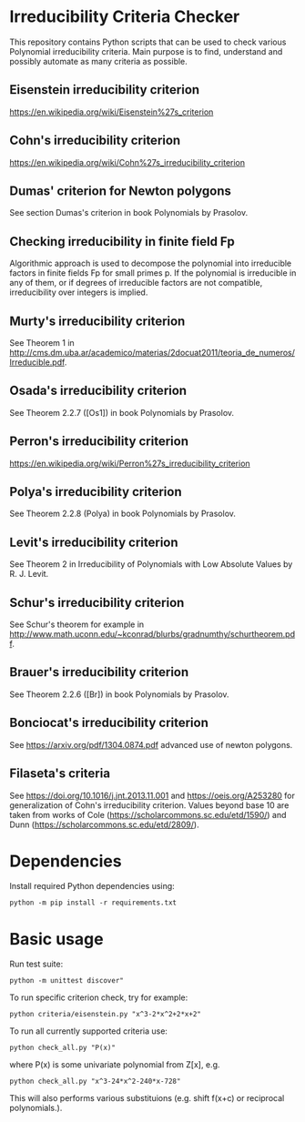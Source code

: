 # Irreducibility Criteria Checker
This repository contains Python scripts that can be used to check various Polynomial irreducibility criteria. Main purpose is to find, understand and possibly automate as many criteria as possible.

## Eisenstein irreducibility criterion
https://en.wikipedia.org/wiki/Eisenstein%27s_criterion

## Cohn's irreducibility criterion
https://en.wikipedia.org/wiki/Cohn%27s_irreducibility_criterion

## Dumas' criterion for Newton polygons
See section Dumas's criterion in book Polynomials by Prasolov. 

## Checking irreducibility in finite field Fp
Algorithmic approach is used to decompose the polynomial into irreducible factors in finite fields Fp for small primes p. If the polynomial is irreducible in any of them, or if degrees of irreducible factors are not compatible, irreducibility over integers is implied.

## Murty's irreducibility criterion
See Theorem 1 in http://cms.dm.uba.ar/academico/materias/2docuat2011/teoria_de_numeros/Irreducible.pdf.

## Osada's irreducibility criterion
See Theorem 2.2.7 ([Os1]) in book Polynomials by Prasolov. 

## Perron's irreducibility criterion
https://en.wikipedia.org/wiki/Perron%27s_irreducibility_criterion

## Polya's irreducibility criterion
See Theorem 2.2.8 (Polya) in book Polynomials by Prasolov. 

## Levit's irreducibility criterion
See Theorem 2 in Irreducibility of Polynomials with Low Absolute Values by R. J. Levit. 

## Schur's irreducibility criterion
See Schur's theorem for example in http://www.math.uconn.edu/~kconrad/blurbs/gradnumthy/schurtheorem.pdf.

## Brauer's irreducibility criterion
See Theorem 2.2.6 ([Br]) in book Polynomials by Prasolov. 

## Bonciocat's irreducibility criterion
See https://arxiv.org/pdf/1304.0874.pdf advanced use of newton polygons.

## Filaseta's criteria
See https://doi.org/10.1016/j.jnt.2013.11.001 and https://oeis.org/A253280 for generalization of Cohn's irreducibility criterion. Values beyond base 10 are taken from works of Cole (https://scholarcommons.sc.edu/etd/1590/) and Dunn (https://scholarcommons.sc.edu/etd/2809/).  

# Dependencies

Install required Python dependencies using:

`
python -m pip install -r requirements.txt
`

# Basic usage

Run test suite:

`
python -m unittest discover"
`

To run specific criterion check, try for example:

 `
python criteria/eisenstein.py "x^3-2*x^2+2*x+2"
`

To run all currently supported criteria use:


`
python check_all.py "P(x)"
`

where P(x) is some univariate polynomial from Z[x], e.g.
 
 `
python check_all.py "x^3-24*x^2-240*x-728"
`

This will also performs various substituions (e.g. shift f(x+c) or reciprocal polynomials.).




